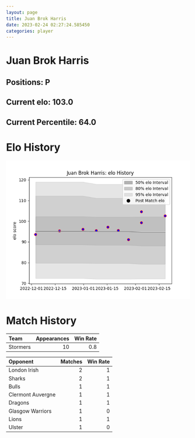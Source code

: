```yaml
---  
layout: page  
title: Juan Brok Harris  
date: 2023-02-24 02:27:24.585450  
categories: player  
---
```

# Juan Brok Harris

## Positions: P

## Current elo: 103.0

## Current Percentile: 64.0

# Elo History


![elo history](history_JuanBrokHarris.png)
# Match History


| Team     |   Appearances |   Win Rate |
|:---------|--------------:|-----------:|
| Stormers |            10 |        0.8 |

| Opponent          |   Matches |   Win Rate |
|:------------------|----------:|-----------:|
| London Irish      |         2 |          1 |
| Sharks            |         2 |          1 |
| Bulls             |         1 |          1 |
| Clermont Auvergne |         1 |          1 |
| Dragons           |         1 |          1 |
| Glasgow Warriors  |         1 |          0 |
| Lions             |         1 |          1 |
| Ulster            |         1 |          0 |